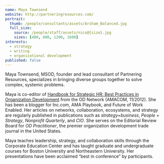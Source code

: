```yaml
---
name: Maya Townsend
website: http://partneringresources.com/
portrait:
  thumb: /people/consultants/assets/Arsham_Balanced.jpg
  full_size:
    source: /people/staff/assets/nico@{size}.jpg
    sizes: [480, 800, 1200, 1600]
interests:
  - strategy
  - writing
  - organizational development
published: false
---
```


Maya Townsend, MSOD, founder and lead consultant of Partnering Resources, specializes in bringing diverse groups together to solve complex, systemic problems.

Maya is co-editor of [Handbook for Strategic HR: Best Practices in Organization Development](http://amzn.to/TBkVT0) from the OD Network (AMACOM, 11/2012). She has been a blogger for Inc.com, AMA Playbook, and Future of Work Enabled. Her articles on networks, collaboration, ecosystems, and strategy are regularly published in publications such as _strategy+business_, _People + Strategy_, _Nonprofit Quarterly_, and _CIO_. She serves on the Editorial Review Board for _OD Practitioner_, the premier organization development trade journal in the United States.

Maya teaches leadership, strategy, and collaboration skills through the Corporate Education Center and has taught graduate and undergraduate courses for Boston University and Northeastern University. Her presentations have been acclaimed “best in conference” by participants.

